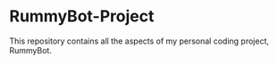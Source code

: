 # RummyBot-Project
This repository contains all the aspects of my personal coding project, RummyBot.

